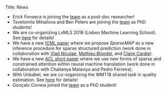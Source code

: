 Title: News

* Erick Fonseca is joining the [team](pages/team) as a post-doc researcher!
* Tsvetomila Mihailova and Ben Peters are joining the [team](pages/team) as PhD students!
* We are co-organizing LxMLS 2018 (Lisbon Machine Learning School). See [here](http://lxmls.it.pt) for details!
* We have a new [ICML paper](https://arxiv.org/abs/1802.04223) where we propose *SparseMAP* as a new inference procedure for sparse structured prediction (work done in collaboration with [Vlad Niculae](http://vene.ro), [Mathieu Blondel](http://mblondel.org), and [Claire Cardie](http://www.cs.cornell.edu/home/cardie)).
* We have a new [ACL short paper](https://arxiv.org/abs/1805.08241) where we use new forms of sparse and constrained attention within neural machine translation (work done in collaboration with Chaitanya Malaviya and Pedro Ferreira).
* With Unbabel, we are co-organizing the WMT18 shared task in quality estimation. See [here](http://www.statmt.org/wmt18/quality-estimation-task.html) for details!
* Gonçalo Correia joined the [team](pages/team) as a PhD student!
